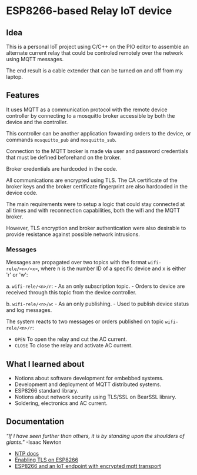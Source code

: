 # ESP8266-based Relay IoT device 

## Idea 

This is a personal IoT project using C/C++ on the PIO editor to assemble an alternate current relay that could be controled remotely over the network using MQTT messages.

The end result is a cable extender that can be turned on and off from my laptop.

## Features

It uses MQTT as a communication protocol with the remote device controller by connecting to a mosquitto broker accessible by both the device and the controller. 

This controller can be another application fowarding orders to the device, or commands `mosquitto_pub` and `mosquitto_sub`. 

Connection to the MQTT broker is made via user and password credentials that must be defined beforehand on the broker. 

Broker credentials are hardcoded in the code.

All communications are encrypted using TLS. The CA certificate of the broker keys and the broker certificate fingerprint are also hardcoded in the device code. 

The main requirements were to setup a logic that could stay connected at all times and with reconnection capabilities, both the wifi and the MQTT broker. 

However, TLS encryption and broker authentication were also desirable to provide resistance against possible network intrusions. 

### Messages

Messages are propagated over two topics with the format ```wifi-rele/<n>/<x>```, where n is the number ID of a specific device and x is either 'r' or 'w': 

a. ```wifi-rele/<n>/r```: 
    - As an only subscription topic. 
    - Orders to device are received through this topic from the device controller. 

b. ```wifi-rele/<n>/w```:
    - As an only publishing. 
    - Used to publish device status and log messages. 

The system reacts to two messages or orders published on topic ```wifi-rele/<n>/r```:
- `OPEN` To open the relay and cut the AC current. 
- `CLOSE` To close the relay and activate AC current. 

## What I learned about

- Notions about software development for embebbed systems. 
- Development and deployment of MQTT distributed systems.  
- ESP8266 standard library. 
- Notions about network security using TLS/SSL on BearSSL library.  
- Soldering, electronics and AC current.

## Documentation 

*"If I have seen further than others, it is by standing upon the shoulders of giants."* 
-Isaac Newton

- [NTP docs](https://lastminuteengineers.com/esp8266-ntp-server-date-time-tutorial/)
- [Enabling TLS on ESP8266](https://raphberube.com/blog/2019/02/18/Making-the-ESP8266-work-with-AWS-IoT.html)
- [ESP8266 and an IoT endpoint with encrypted mqtt transport](https://blog.thewalr.us/2019/03/27/using-esp8266-as-an-iot-endpoint-with-encrypted-mqtt-transport/)
